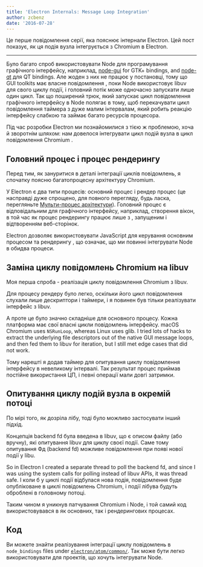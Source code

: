 ```yaml
---
title: 'Electron Internals: Message Loop Integration'
author: zcbenz
date: '2016-07-28'
---
```


Це перше повідомлення серії, яка пояснює інтернали Electron. Цей пост показує, як ця подія вузла інтегрується з Chromium в Electron.

---

Було багато спроб використовувати Node для програмування графічного інтерфейсу, наприклад, [node-gui](https://github.com/zcbenz/node-gui) for GTK+ bindings, and [node-qt](https://github.com/arturadib/node-qt) для QT bindings. Але жоден з них не працює у постановці, тому що GUI toolkits має власне повідомлення , поки Node використовує libuv для свого циклу події, і головний потік може одночасно запускати лише один цикл. Так що поширений трюк, який запускає цикл повідомлення графічного інтерфейсу в Node полягає в тому, щоб перекачувати цикл повідомлення таймера з дуже малим інтервалам, який робить реакцію інтерфейсу слабкою та займає багато ресурсів процесора.

Під час розробки Electron ми познайомилися з тією ж проблемою, хоча й зворотнім шляхом: нам довелося інтегрувати цикл подій вузла в цикл повідомлення Chromium .

## Головний процес і процес рендерингу

Перед тим, як зануритися в деталі інтеграції циклів повідомлень, я спочатку поясню багатопроцесну архітектуру Chromium.

У Electron є два типи процесів: основний процес і рендер процес (це насправді дуже спрощено, для повного перегляду, будь ласка, перегляньте [Мульти-процес архітектури](http://dev.chromium.org/developers/design-documents/multi-process-architecture)). Головний процес є відповідальним для графічного інтерфейсу, наприклад, створення вікон, в той час як процес рендерингу працює лише з , запущеним і відтворенням веб-сторінок.

Electron дозволяє використовувати JavaScript для керування основним процесом та рендерингу , що означає, що ми повинні інтегрувати Node в обидва процеси.

## Заміна циклу повідомлень Chromium на libuv

Моя перша спроба - реалізація циклу повідомлення Chromium з libuv.

Для процесу рендеру було легко, оскільки його цикл повідомлення слухали лише дескриптори і таймери, і я повинен був тільки реалізувати інтерфейс з libuv.

А проте це було значно складніше для основного процесу. Кожна платформа має свої власні цикли повідомлень інтерфейсу. macOS Chromium uses `NSRunLoop`, whereas Linux uses glib. I tried lots of hacks to extract the underlying file descriptors out of the native GUI message loops, and then fed them to libuv for iteration, but I still met edge cases that did not work.

Тому нарешті я додав таймер для опитування циклу повідомлення інтерфейсу в невеликому інтервалі. Так результат процес приймав постійне використання ЦП, і певні операції мали довгі затримки.

## Опитування циклу подій вузла в окремій потоці

По мірі того, як дозріла лібу, тоді було можливо застосувати інший підхід.

Концепція backend fd була введена в libuv, що є описом файлу (або вручну), які опитування libuv для циклу своєї події. Саме тому опитування Фд (backend fd) можливе повідомлення при появі нової події у libu.

So in Electron I created a separate thread to poll the backend fd, and since I was using the system calls for polling instead of libuv APIs, it was thread safe. І коли б у циклі події відбулася нова подія, повідомлення буде опубліковане в циклі повідомлень Chromium, і події лібува будуть оброблені в головному потоці.

Таким чином я уникнув патчування Chromium і Node, і той самий код використовувався в як основних, так і рендерингових процесах.

## Код

Ви можете знайти реалізування інтеграції циклу повідомлень в `node_bindings` files under [`electron/atom/common/`](https://github.com/electron/electron/tree/master/atom/common). Так може бути легко використовувати для проектів, що хочуть інтегрувати Node.

